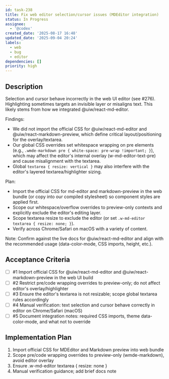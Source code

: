 ```yaml
---
id: task-238
title: Fix web editor selection/cursor issues (MDEditor integration)
status: In Progress
assignee:
  - '@codex'
created_date: '2025-08-17 16:48'
updated_date: '2025-09-04 20:24'
labels:
  - web
  - bug
  - editor
dependencies: []
priority: high
---
```


## Description

Selection and cursor behave incorrectly in the web UI editor (see #276). Highlighting sometimes targets an invisible layer or misaligns text. This likely stems from how we integrated @uiw/react-md-editor.

Findings:
- We did not import the official CSS for @uiw/react-md-editor and @uiw/react-markdown-preview, which define critical layout/positioning for the overlay/textarea.
- Our global CSS overrides set whitespace wrapping on pre elements (e.g., `.wmde-markdown pre { white-space: pre-wrap !important; }`), which may affect the editor's internal overlay (w-md-editor-text-pre) and cause misalignment with the textarea.
- Global `textarea { resize: vertical }` may also interfere with the editor's layered textarea/highlighter sizing.

Plan:
- Import the official CSS for md-editor and markdown-preview in the web bundle (or copy into our compiled stylesheet) so component styles are applied first.
- Scope our whitespace/overflow overrides to preview-only contexts and explicitly exclude the editor's editing layer.
- Scope textarea resize to exclude the editor (or set `.w-md-editor textarea { resize: none; }`).
- Verify across Chrome/Safari on macOS with a variety of content.

Note: Confirm against the live docs for @uiw/react-md-editor and align with the recommended usage (data-color-mode, CSS imports, height, etc.).

## Acceptance Criteria
<!-- AC:BEGIN -->
- [ ] #1 Import official CSS for @uiw/react-md-editor and @uiw/react-markdown-preview in the web UI build
- [ ] #2 Restrict pre/code wrapping overrides to preview-only; do not affect editor\'s overlay/highlighter
- [ ] #3 Ensure the editor\'s textarea is not resizable; scope global textarea rules accordingly
- [ ] #4 Manual verification: text selection and cursor behave correctly in editor on Chrome/Safari (macOS)
- [ ] #5 Document integration notes: required CSS imports, theme data-color-mode, and what not to override
<!-- AC:END -->

## Implementation Plan

1. Import official CSS for MDEditor and Markdown preview into web bundle
2. Scope pre/code wrapping overrides to preview-only (wmde-markdown), avoid editor overlay
3. Ensure .w-md-editor textarea { resize: none }
4. Manual verification guidance; add brief docs note
